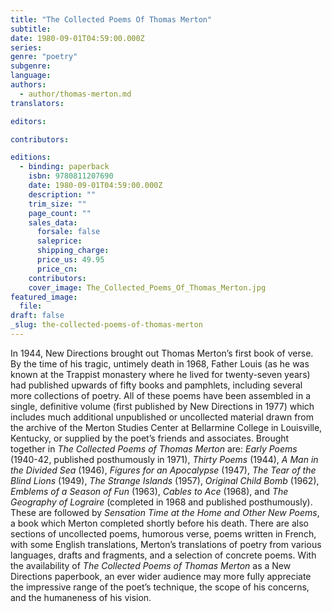 ```yaml
---
title: "The Collected Poems Of Thomas Merton"
subtitle:
date: 1980-09-01T04:59:00.000Z
series:
genre: "poetry"
subgenre:
language:
authors:
  - author/thomas-merton.md
translators:

editors:

contributors:

editions:
  - binding: paperback
    isbn: 9780811207690
    date: 1980-09-01T04:59:00.000Z
    description: ""
    trim_size: ""
    page_count: ""
    sales_data:
      forsale: false
      saleprice:
      shipping_charge:
      price_us: 49.95
      price_cn:
    contributors:
    cover_image: The_Collected_Poems_Of_Thomas_Merton.jpg
featured_image:
  file:
draft: false
_slug: the-collected-poems-of-thomas-merton
---
```


In 1944, New Directions brought out Thomas Merton’s first book of verse. By the time of his tragic, untimely death in 1968, Father Louis (as he was known at the Trappist monastery where he lived for twenty-seven years) had published upwards of fifty books and pamphlets, including several more collections of poetry. All of these poems have been assembled in a single, definitive volume (first published by New Directions in 1977) which includes much additional unpublished or uncollected material drawn from the archive of the Merton Studies Center at Bellarmine College in Louisville, Kentucky, or supplied by the poet’s friends and associates. Brought together in _The Collected Poems of Thomas Merton_ are: _Early Poems_ (1940-42, published posthumously in 1971), _Thirty Poems_ (1944), _A Man in the Divided Sea_ (1946), _Figures for an Apocalypse_ (1947), _The Tear of the Blind Lions_ (1949), _The Strange Islands_ (1957), _Original Child Bomb_ (1962), _Emblems of a Season of Fun_ (1963), _Cables to Ace_ (1968), and _The Geography of Lograire_ (completed in 1968 and published posthumously). These are followed by _Sensation Time at the Home and Other New Poems_, a book which Merton completed shortly before his death. There are also sections of uncollected poems, humorous verse, poems written in French, with some English translations, Merton’s translations of poetry from various languages, drafts and fragments, and a selection of concrete poems. With the availability of _The Collected Poems of Thomas Merton_ as a New Directions paperbook, an ever wider audience may more fully appreciate the impressive range of the poet’s technique, the scope of his concerns, and the humaneness of his vision.


